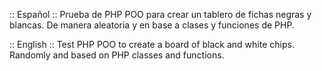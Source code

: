 :: Español ::
Prueba de PHP POO para crear un tablero de fichas negras y blancas. De manera aleatoria y en base a clases y funciones de PHP.


:: English ::
Test PHP POO to create a board of black and white chips. Randomly and based on PHP classes and functions.